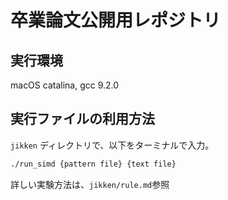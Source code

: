 # 卒業論文公開用レポジトリ
## 実行環境

macOS catalina, gcc 9.2.0

## 実行ファイルの利用方法

`jikken` ディレクトリで、以下をターミナルで入力。

```sh
./run_simd {pattern file} {text file}
```

詳しい実験方法は、`jikken/rule.md`参照

